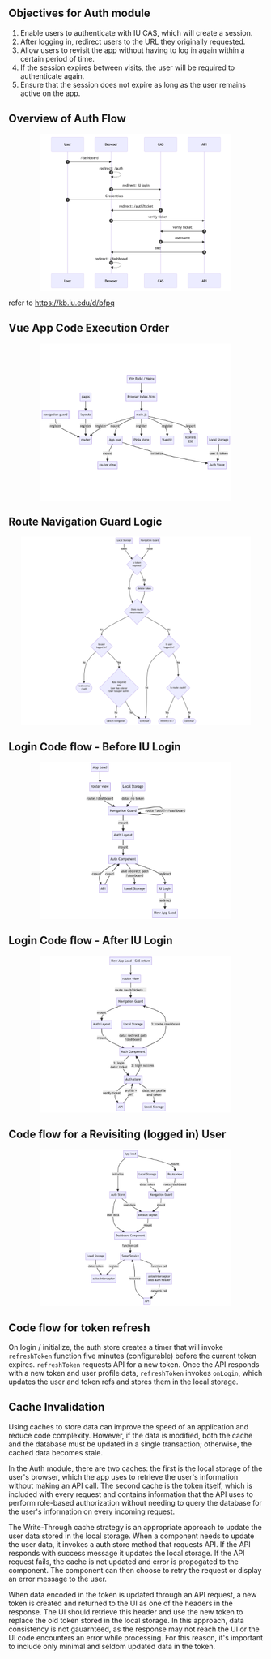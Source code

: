 
## Objectives for Auth module
1. Enable users to authenticate with IU CAS, which will create a session.
2. After logging in, redirect users to the URL they originally requested.
3. Allow users to revisit the app without having to log in again within a certain period of time.
4. If the session expires between visits, the user will be required to authenticate again.
5. Ensure that the session does not expire as long as the user remains active on the app.

## Overview of Auth Flow
<img src="assets/auth-overview-2.png" style="max-width: 75%;" class="center">

refer to https://kb.iu.edu/d/bfpq

## Vue App Code Execution Order
<img src="assets/app-load.png" style="max-width: 75%;" class="center">

## Route Navigation Guard Logic
<img src="assets/navigation-guard-logic.png" style="max-width: 90%;" class="center">

## Login Code flow - Before IU Login
<img src="assets/login-flow-before-cas.png" style="max-width: 75%;" class="center">

## Login Code flow - After IU Login
<img src="assets/login-flow-after-cas-return.png" style="max-width: 75%;" class="center">

## Code flow for a Revisiting (logged in) User
<img src="assets/logged-in-flow.png" style="max-width: 75%;" class="center">

## Code flow for token refresh
On login / initialize, the auth store creates a timer that will invoke `refreshToken` function five minutes (configurable) before the current token expires. `refreshToken` requests API for a new token. Once the API responds with a new token and user profile data, `refreshToken` invokes `onLogin`, which updates the user and token refs and stores them in the local storage.

## Cache Invalidation

Using caches to store data can improve the speed of an application and reduce code complexity. However, if the data is modified, both the cache and the database must be updated in a single transaction; otherwise, the cached data becomes stale.

In the Auth module, there are two caches: the first is the local storage of the user's browser, which the app uses to retrieve the user's information without making an API call. The second cache is the token itself, which is included with every request and contains information that the API uses to perform role-based authorization without needing to query the database for the user's information on every incoming request.

The Write-Through cache strategy is an appropriate approach to update the user data stored in the local storage. When a component needs to update the user data, it invokes a auth store method that requests API. If the API responds with success message it updates the local storage. If the API request fails, the cache is not updated and error is propogated to the component. The component can then choose to retry the request or display an error message to the user.

When data encoded in the token is updated through an API request, a new token is created and returned to the UI as one of the headers in the response. The UI should retrieve this header and use the new token to replace the old token stored in the local storage. In this approach, data consistency is not gauarnteed, as the response may not reach the UI or the UI code encounters an error while processing. For this reason, it's important to include only minimal and seldom updated data in the token.

<style>
  .center {
    display: block;
    margin-left: auto;
    margin-right: auto;
  }
</style>